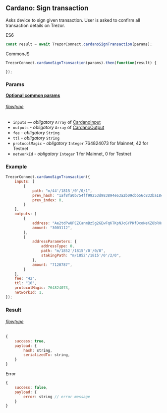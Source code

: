 
## Cardano: Sign transaction
Asks device to sign given transaction. User is asked to confirm all transaction
details on Trezor.

ES6
```javascript
const result = await TrezorConnect.cardanoSignTransaction(params);
```

CommonJS
```javascript
TrezorConnect.cardanoSignTransaction(params).then(function(result) {

});
```

### Params 
[****Optional common params****](commonParams.md)
###### [flowtype](../../src/js/types/networks/cardano.js#L62-L90)
* `inputs` — *obligatory* `Array` of [CardanoInput](../../src/js/types/networks/cardano.js#L64)
* `outputs` - *obligatory* `Array` of [CardanoOutput](../../src/js/types/networks/cardano.js#L69)
* `fee` - *obligatory* `String`
* `ttl` - *obligatory* `String`
* `protocolMagic` - *obligatory* `Integer` 764824073 for Mainnet, 42 for Testnet
* `networkId` - *obligatory* `Integer` 1 for Mainnet, 0 for Testnet

### Example
```javascript
TrezorConnect.cardanoSignTransaction({
    inputs: [
        {
            path: "m/44'/1815'/0'/0/1",
            prev_hash: "1af8fa0b754ff99253d983894e63a2b09cbb56c833ba18c3384210163f63dcfc",
            prev_index: 0,
        }
    ],
    outputs: [
        {
            address: "Ae2tdPwUPEZCanmBz5g2GEwFqKTKpNJcGYPKfDxoNeKZ8bRHr8366kseiK2",
            amount: "3003112",
        },
        {
            addressParameters: {
                addressType: 0,
                path: "m/1852'/1815'/0'/0/0",
                stakingPath: "m/1852'/1815'/0'/2/0",
            },
            amount: "7120787",
        }
    ],
    fee: "42",
    ttl: "10",
    protocolMagic: 764824073,
    networkId: 1,
});
```

### Result
###### [flowtype](../../src/js/types/networks/cardano.js#L86-L89)
```javascript
{
    success: true,
    payload: {
        hash: string,
        serializedTx: string,
    }
}
```
Error
```javascript
{
    success: false,
    payload: {
        error: string // error message
    }
}
```
